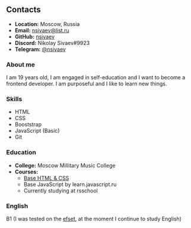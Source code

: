 ## Contacts
- **Location:** Moscow, Russia
- **Email:** nsivaev@list.ru
- **GitHub:** [nsivaev](https://github.com/nsivaev)
- **Discord:** Nikolay Sivaev#9923
- **Telegram:** [@nsivaev](https://t.me/nsivaev)

### About me
I am 19 years old, I am engaged in self-education and I want to become a frontend developer. I am purposeful and I like to learn new things.

### Skills
- HTML
- CSS
- Booststrap
- JavaScript (Basic)
- Git

### Education
- **College:** Moscow Millitary Music College
- **Courses:**
  - [Base HTML & CSS](https://stepik.org/cert/1480931)
  - Base JavaScript by learn.javascript.ru
  - Currently studying at rsschool

### English
B1 (I was tested on the [efset](https://www.efset.org/quick-check/), at the moment I continue to study English)
